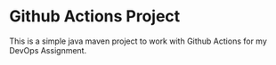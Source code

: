 # Github Actions Project

This is a simple java maven project to work with Github Actions for my DevOps Assignment.
